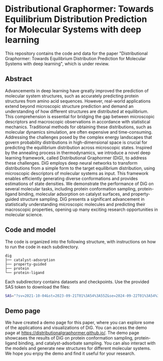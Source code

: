 # Distributional Graphormer: Towards Equilibrium Distribution Prediction for Molecular Systems with deep learning

This repository contains the code and data for the paper "Distributional Graphormer: Towards Equilibrium Distribution Prediction for Molecular Systems with deep learning", which is under review.

## Abstract

Advancements in deep learning have greatly improved the prediction of molecular system structures, such as accurately predicting protein structures from amino acid sequences. However, real-world applications extend beyond microscopic structure prediction and demand an understanding of how different structures are distributed at equilibrium. This comprehension is essential for bridging the gap between microscopic descriptors and macroscopic observations in accordance with statistical mechanics. Traditional methods for obtaining these distributions, such as molecular dynamics simulation, are often expensive and time-consuming. Addressing the challenges posed by the complex energy landscapes that govern probability distributions in high-dimensional space is crucial for predicting the equilibrium distribution across microscopic states. Inspired by the annealing process in thermodynamics, we introduce a novel deep learning framework, called Distributional Graphormer (DiG), to address these challenges. DiG employs deep neural networks to transform distributions from a simple form to the target equilibrium distribution, using microscopic descriptors of molecular systems as input. This framework enables efficiently generating diverse conformations and provides estimations of state densities. We demonstrate the performance of DiG on several molecular tasks, including protein conformation sampling, protein-ligand binding, molecular adsorption on catalyst surfaces, and property-guided structure sampling. DiG presents a significant advancement in statistically understanding microscopic molecules and predicting their macroscopic properties, opening up many exciting research opportunities in molecular science.

## Code and model

The code is organized into the following structure, with instructions on how to run the code in each subdirectory.

```
dig
├── catalyst-adsorption
├── property-guided
├── protein
└── protein-ligand
```

Each subdirectory contains datasets and checkpoints. Use the provided SAS token to download the files:

```bash
SAS="?sv=2021-10-04&st=2023-09-21T01%3A54%3A55Z&se=2024-09-22T01%3A54%3A00Z&sr=c&sp=rl&sig=VbuPoVb0Rnm0Cl6VKjTY1K3RF0kNTSn40Dk2NvCU5Hw%3D"
```

## Demo page

We have created a demo page for this paper, where you can explore some of the applications and visualizations of DiG. You can access the demo page at https://distributionalgraphormer.github.io/. The demo page showcases the results of DiG on protein conformation sampling, protein-ligand binding, and catalyst-adsorbate sampling. You can also interact with the models and generate new structures for different molecular systems. We hope you enjoy the demo and find it useful for your research.
